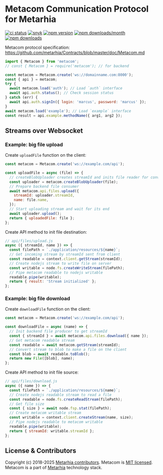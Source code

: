 # Metacom Communication Protocol for Metarhia

[![ci status](https://github.com/metarhia/metacom/workflows/Testing%20CI/badge.svg)](https://github.com/metarhia/metacom/actions?query=workflow%3A%22Testing+CI%22+branch%3Amaster)
[![snyk](https://snyk.io/test/github/metarhia/metacom/badge.svg)](https://snyk.io/test/github/metarhia/metacom)
[![npm version](https://badge.fury.io/js/metacom.svg)](https://badge.fury.io/js/metacom)
[![npm downloads/month](https://img.shields.io/npm/dm/metacom.svg)](https://www.npmjs.com/package/metacom)
[![npm downloads](https://img.shields.io/npm/dt/metacom.svg)](https://www.npmjs.com/package/metacom)

Metacom protocol specification:
https://github.com/metarhia/Contracts/blob/master/doc/Metacom.md

```js
import { Metacom } from 'metacom';
// const { Metacom } = require('metacom'); // for backend

const metacom = Metacom.create('ws://domainname.com:8000');
const { api } = metacom;
try {
  await metacom.load('auth'); // Load `auth` interface
  await api.auth.status(); // Check session status
} catch (err) {
  await api.auth.signIn({ login: 'marcus', password: 'marcus' });
}
await metacom.load('example'); // Load `example` interface
const result = api.example.methodName({ arg1, arg2 });
```

## Streams over Websocket

### Example: big file upload

Create `uploadFile` function on the client:

```js
const metacom = Metacom.create('ws://example.com/api');

const uploadFile = async (file) => {
  // createBlobUploader creates streamId and inits file reader for convenience
  const uploader = metacom.createBlobUploader(file);
  // Prepare backend file consumer
  await metacom.api.files.upload({
    streamId: uploader.streamId,
    name: file.name,
  });
  // Start uploading stream and wait for its end
  await uploader.upload();
  return { uploadedFile: file };
};
```

Create API method to init file destination:

```js
// api/files/upload.js
async ({ streamId, name }) => {
  const filePath = `./application/resources/${name}`;
  // Get incoming stream by streamId sent from client
  const readable = context.client.getStream(streamId);
  // Create nodejs stream to write file on server
  const writable = node.fs.createWriteStream(filePath);
  // Pipe metacom readable to nodejs writable
  readable.pipe(writable);
  return { result: 'Stream initialized' };
};
```

### Example: big file download

Create `downloadFile` function on the client:

```js
const metacom = Metacom.create('ws://example.com/api');

const downloadFile = async (name) => {
  // Init backend file producer to get streamId
  const { streamId } = await metacom.api.files.download({ name });
  // Get metacom readable stream
  const readable = await metacom.getStream(streamId);
  // Convert stream to blob to make a file on the client
  const blob = await readable.toBlob();
  return new File([blob], name);
};
```

Create API method to init file source:

```js
// api/files/download.js
async ({ name }) => {
  const filePath = `./application/resources/${name}`;
  // Create nodejs readable stream to read a file
  const readable = node.fs.createReadStream(filePath);
  // Get file size
  const { size } = await node.fsp.stat(filePath);
  // Create metacom writable stream
  const writable = context.client.createStream(name, size);
  // Pipe nodejs readable to metacom writable
  readable.pipe(writable);
  return { streamId: writable.streamId };
};
```

## License & Contributors

Copyright (c) 2018-2025 [Metarhia contributors](https://github.com/metarhia/metacom/graphs/contributors).
Metacom is [MIT licensed](./LICENSE).\
Metacom is a part of [Metarhia](https://github.com/metarhia) technology stack.
